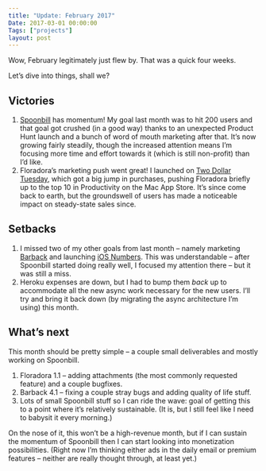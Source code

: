 ```yaml
---
title: "Update: February 2017"
Date: 2017-03-01 00:00:00
Tags: ["projects"]
layout: post
---
```


<p>Wow, February legitimately just flew by.  That was a quick four weeks.</p>


<p>Let’s dive into things, shall we?</p>


<h2 id="victories">Victories</h2>


<ol>
<li><a href="http://spoonbill.io">Spoonbill</a> has momentum! My goal last month was to hit 200 users and that goal got crushed (in a good way) thanks to an
unexpected Product Hunt launch and a bunch of word of mouth marketing after that.  It’s now growing fairly steadily, though
the increased attention means I’m focusing more time and effort towards it (which is still non-profit) than I’d like.</li>
<li>Floradora’s marketing push went great!  I launched on <a href="http://twodollartues.com">Two Dollar Tuesday</a>, which got a big jump in purchases, pushing Floradora
briefly up to the top 10 in Productivity on the Mac App Store.  It’s since come back to earth, but the groundswell of users
has made a noticeable impact on steady-state sales since.</li>
</ol>


<h2 id="setbacks">Setbacks</h2>


<ol>
<li>I missed two of my other goals from last month – namely marketing <a href="http://getbarback.com">Barback</a> and launching <a href="http://iosnumbers.com">iOS Numbers</a>.
This was understandable – after Spoonbill started doing really well, I focused my attention there – but it was still a miss.</li>
<li>Heroku expenses are down, but I had to bump them <em>back</em> up to accommodate all the new async work necessary for the new users.  I’ll try and bring it back
down (by migrating the async architecture I’m using) this month.</li>
</ol>


<h2 id="what-s-next">What’s next</h2>


<p>This month should be pretty simple – a couple small deliverables and mostly working on Spoonbill.</p>


<ol>
<li>Floradora 1.1 – adding attachments (the most commonly requested feature) and a couple bugfixes.</li>
<li>Barback 4.1 – fixing a couple stray bugs and adding quality of life stuff.</li>
<li>Lots of small Spoonbill stuff so I can ride the wave: goal of getting this to a point where it’s relatively sustainable.
(It is, but I still feel like I need to babysit it every morning.)</li>
</ol>


<p>On the nose of it, this won’t be a high-revenue month, but if I can sustain the momentum of Spoonbill then I can start looking
into monetization possibilities.  (Right now I’m thinking either ads in the daily email or premium features – neither are
really thought through, at least yet.)</p>
